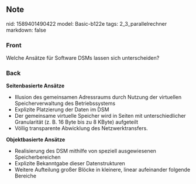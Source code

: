 ## Note
nid: 1589401490422
model: Basic-b122e
tags: 2_3_parallelrechner
markdown: false

### Front
Welche Ansätze für Software DSMs lassen sich unterscheiden?

### Back
<b>Seitenbasierte Ansätze</b>
<ul>
  <li>Illusion des gemeinsamen Adressraums durch Nutzung der
  virtuellen Speicherverwaltung des Betriebssystems
  <li>Explizite Platzierung der Daten im DSM
  <li>Der gemeinsame virtuelle Speicher wird in Seiten mit
  unterschiedlicher Granularität (z. B. 16 Byte bis zu 8 KByte)
  aufgeteilt
  <li>Völlig transparente Abwicklung des Netzwerktransfers.
</ul><b>Objektbasierte Ansätze</b>
<ul>
  <li>Realisierung des DSM mithilfe von speziell ausgewiesenen
  Speicherbereichen
  <li>Explizite Bekanntgabe dieser Datenstrukturen
  <li>Weitere Aufteilung großer Blöcke in kleinere, linear
  aufeinander folgende Bereiche
</ul>
